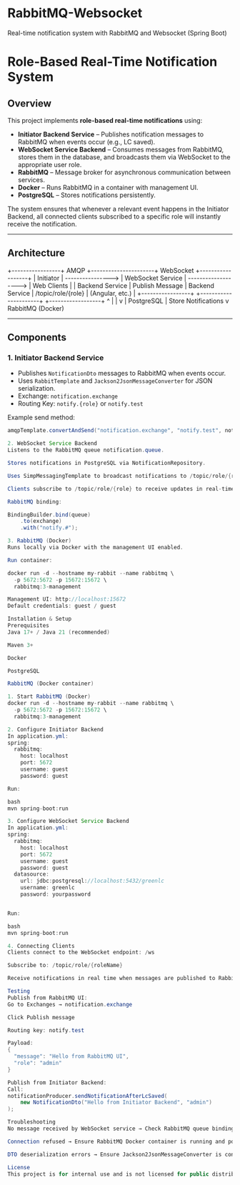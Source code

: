 # RabbitMQ-Websocket
Real-time notification system with RabbitMQ and Websocket (Spring Boot)
# Role-Based Real-Time Notification System

## Overview
This project implements **role-based real-time notifications** using:
- **Initiator Backend Service** – Publishes notification messages to RabbitMQ when events occur (e.g., LC saved).
- **WebSocket Service Backend** – Consumes messages from RabbitMQ, stores them in the database, and broadcasts them via WebSocket to the appropriate user role.
- **RabbitMQ** – Message broker for asynchronous communication between services.
- **Docker** – Runs RabbitMQ in a container with management UI.
- **PostgreSQL** – Stores notifications persistently.

The system ensures that whenever a relevant event happens in the Initiator Backend, all connected clients subscribed to a specific role will instantly receive the notification.

---

## Architecture

+-----------------+ AMQP +----------------------+ WebSocket +------------------+
| Initiator | ----------------> | WebSocket Service | -------------------> | Web Clients |
| Backend Service | Publish Message | Backend Service | /topic/role/{role} | (Angular, etc.) |
+-----------------+ +----------------------+ +------------------+
^ |
| v
| PostgreSQL
| Store Notifications
v
RabbitMQ (Docker)


---

## Components

### 1. Initiator Backend Service
- Publishes `NotificationDto` messages to RabbitMQ when events occur.
- Uses `RabbitTemplate` and `Jackson2JsonMessageConverter` for JSON serialization.
- Exchange: `notification.exchange`
- Routing Key: `notify.{role}` or `notify.test`

Example send method:
```java
amqpTemplate.convertAndSend("notification.exchange", "notify.test", notificationDto);

2. WebSocket Service Backend
Listens to the RabbitMQ queue notification.queue.

Stores notifications in PostgreSQL via NotificationRepository.

Uses SimpMessagingTemplate to broadcast notifications to /topic/role/{role}.

Clients subscribe to /topic/role/{role} to receive updates in real-time.

RabbitMQ binding:

BindingBuilder.bind(queue)
    .to(exchange)
    .with("notify.#");

3. RabbitMQ (Docker)
Runs locally via Docker with the management UI enabled.

Run container:

docker run -d --hostname my-rabbit --name rabbitmq \
  -p 5672:5672 -p 15672:15672 \
  rabbitmq:3-management

Management UI: http://localhost:15672
Default credentials: guest / guest

Installation & Setup
Prerequisites
Java 17+ / Java 21 (recommended)

Maven 3+

Docker

PostgreSQL

RabbitMQ (Docker container)

1. Start RabbitMQ (Docker)
docker run -d --hostname my-rabbit --name rabbitmq \
  -p 5672:5672 -p 15672:15672 \
  rabbitmq:3-management

2. Configure Initiator Backend
In application.yml:
spring:
  rabbitmq:
    host: localhost
    port: 5672
    username: guest
    password: guest

Run:

bash
mvn spring-boot:run

3. Configure WebSocket Service Backend
In application.yml:
spring:
  rabbitmq:
    host: localhost
    port: 5672
    username: guest
    password: guest
  datasource:
    url: jdbc:postgresql://localhost:5432/greenlc
    username: greenlc
    password: yourpassword


Run:

bash
mvn spring-boot:run

4. Connecting Clients
Clients connect to the WebSocket endpoint: /ws

Subscribe to: /topic/role/{roleName}

Receive notifications in real time when messages are published to RabbitMQ.

Testing
Publish from RabbitMQ UI:
Go to Exchanges → notification.exchange

Click Publish message

Routing key: notify.test

Payload:
{
  "message": "Hello from RabbitMQ UI",
  "role": "admin"
}

Publish from Initiator Backend:
Call:
notificationProducer.sendNotificationAfterLcSaved(
    new NotificationDto("Hello from Initiator Backend", "admin")
);

Troubleshooting
No message received by WebSocket service → Check RabbitMQ queue binding and routing key.

Connection refused → Ensure RabbitMQ Docker container is running and port 5672 is exposed.

DTO deserialization errors → Ensure Jackson2JsonMessageConverter is configured on both producer and consumer.

License
This project is for internal use and is not licensed for public distribution.

